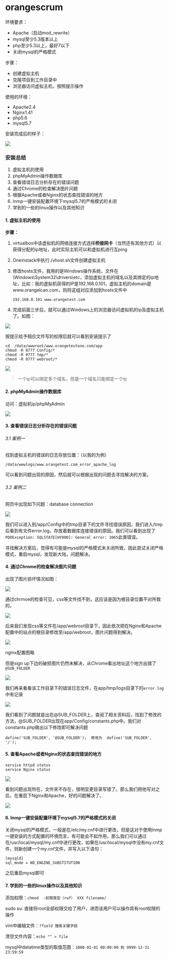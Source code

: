 # orangescrum

环境要求：

- Apache（启动mod_rewrite）
- mysql至少5.3版本以上
- php至少5.3以上，最好7以下
- 关闭mysql的严格模式

步骤：

- 创建虚拟主机
- 克隆项目到工作目录中
- 浏览器访问虚拟主机，按照提示操作

使用的环境：

-  Apache2.4
-  Nginx1.41
-  php5.6
-  mysql5.7

安装完成后的样子：

![](get.gif)

### 安装总结

1.  虚拟主机的使用
2.  phpMyAdmin操作数据库
1.  查看错误日志分析存在的错误问题
2.  通过Chrome的检查解决图片问题
1.  根据Apache或者Nginx的状态查找错误的地方
1.  lnmp一键安装配置环境下mysql5.7的严格模式的关闭
1.  学到的一些的linux操作以及其他知识

#### 1. 虚拟主机的使用

**步骤：**

1. virtualbox中该虚拟机的网络连接方式选择**桥接网卡**（当然还有其他方式）以获得分配的ip地址，此时实际主机可以和虚拟机进行互ping
2. Oneinstack中执行./vhost.sh文件创建虚拟主机
3. 修改hosts文件，我用的是Windows操作系统，文件在\Windows\System32\drivers\etc，添加虚拟主机的域名以及其绑定的ip地址，比如：我的虚拟机获得的IP是192.168.0.101，虚拟主机的domain是www.orangelcan.com，则将这组对应添加到hosts文件中

	`192.168.0.101 www.orangetest.com`

4. 完成前面三步后，就可以通过Windows上的浏览器访问虚拟机的ip及虚拟主机了。如图：

![](orangescrum_01.png)

按提示给予相应文件写的权限后就可以看到安装提示了

    cd  /data/wwwroot/www.orangetestone.com/app
    chmod -R 0777 Config/*
    chmod -R 0777 tmp/*
    chmod -R 0777 webroot/*

![](orangescrum_02.png)


> 一个ip可以绑定多个域名，但是一个域名只能绑定一个ip


#### 2.  phpMyAdmin操作数据库

访问：虚拟机ip/phpMyAdmin  	

![](phpMyAdmin.gif)

#### 3. 查看错误日志分析存在的错误问题

###### 3.1 案例一 

找到虚拟主机的错误的日志存放位置：（以我的为例）

    /data/wwwlogs/www.orangetest.com_error_apache_log

可以看到问题出现的原因，然后就可以根据出现的问题去寻找解决的方案。

###### 3.2 案例二

网页中出现如下问题：database connection

![](database.png)

我们可以进入到/app/Config中的tmp目录下的文件寻找错误原因，我们进入/tmp后看到有文件error.log，存放着数据库连接错误的原因。我们可以看到出现了`PDOException: SQLSTATE[HY000]: General error: 3065`此类错误。

寻找解决方案后，觉得有可能是mysql的严格模式未关闭所致，因此尝试关闭严格模式，重启mysql，发现新大陆，问题解决。

#### 4. 通过Chrome的检查解决图片问题

出现了图片损坏情况如图：

![](Imagelost.png)

通过chrmoe的检查可见，css等文件找不到，这应该是因为根目录位置不对所致的。

![](Imagelost_1.png)

后来我们发现css等文件在/app/webroot目录下，因此依次把在Nginx和Apache配置中的站点的根目录修改至/app/webroot，图片问题得到解决。

![](web1.png)

nginx配置图略

但是sign up下边的破损图片仍然未解决，从Chrome看出地址这个地方出错了 `@SUB_FOLDER`

![](web3.png)

我们再来看看该工作目录下的错误日志文件，在app/tmp/logs目录下的`error.log`中有记录

![](web4.png)

我们看到了问题就是出在@SUB_FOLDER上，查阅了相关资料后，找到了修改的方法，@SUB_FOLDER出现在app/Config/constants.php中。我们对constants.php做出以下修改即可解决问题

    define('SUB_FOLDER', '@SUB_FOLDER');  修改为  define('SUB_FOLDER', '/');

#### 5. 查看Apache或者Nginx的状态查找错误的地方

    service httpd status
    service Nginx status

![](web.png)

看到问题出现所在，文件夹不存在，很明显更目录写错了。那么我们把他写对之后，在重启下Nginx和Apache，好的问题解决了。

![](Imagefound.png)

#### 6. lnmp一键安装配置环境下mysql5.7的严格模式的关闭

关闭mysql的严格模式，一般是在/etc/my.cnf中进行更改，但是这对于使用lnmp一键安装的方式配置的环境而言，有可能会不起作用，那么我们可以通过在/usr/local/mysql/my.cnf中进行更改，如果在/usr/local/mysql中没有my.cnf文件，则新创建一个my.cnf文件，并写入以下语句：

    [mysqld]
    sql_mode = NO_ENGINE_SUBSTITUTION

之后重启mysql即可



#### 7. 学到的一些的linux操作以及其他知识

添加权限：`chmod  -权限类型（rwf） XXX filename/`

sudo su: 直接将root全部权限交给了用户，进而该用户可以操作具有root权限的操作

vim中编辑文件：`?field 搜索关键字段`

清空文件内容：`echo "" > file` 

mysql中datatime类型的取值范围：`1000-01-01 00:00:00 到 9999-12-31 23:59:59`






